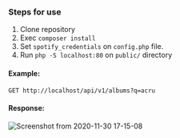 ### Steps for use

1. Clone repository
2. Exec `composer install`
3. Set `spotify_credentials` on `config.php` file.
4. Run `php -S localhost:80` on `public/` directory

#### Example:
`GET http://localhost/api/v1/albums?q=acru`

#### Response:
![Screenshot from 2020-11-30 17-15-08](https://user-images.githubusercontent.com/4606232/100670552-cd944500-333d-11eb-8e10-80cb5154f63f.png)